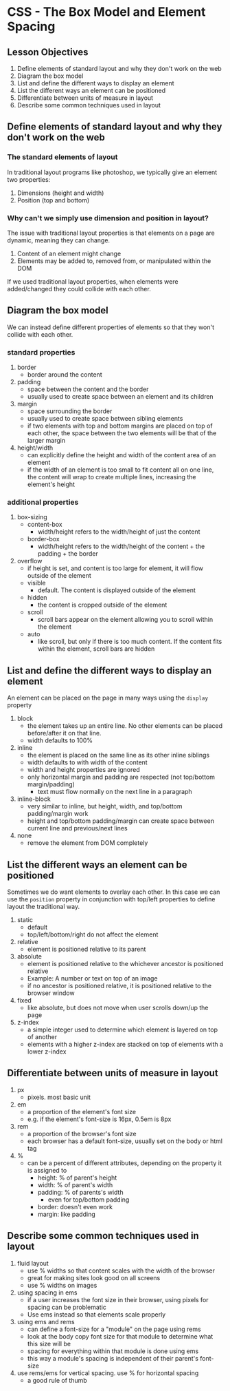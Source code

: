 # CSS - The Box Model and Element Spacing

## Lesson Objectives
1. Define elements of standard layout and why they don't work on the web
1. Diagram the box model
1. List and define the different ways to display an element
1. List the different ways an element can be positioned
1. Differentiate between units of measure in layout
1. Describe some common techniques used in layout

## Define elements of standard layout and why they don't work on the web

### The standard elements of layout

In traditional layout programs like photoshop, we typically give an element two properties:

1. Dimensions (height and width)
1. Position (top and bottom)

### Why can't we simply use dimension and position in layout?

The issue with traditional layout properties is that elements on a page are dynamic, meaning they can change.

1. Content of an element might change
1. Elements may be added to, removed from, or manipulated within the DOM

If we used traditional layout properties, when elements were added/changed they could collide with each other.

## Diagram the box model

We can instead define different properties of elements so that they won't collide with each other.

### standard properties

1. border
	- border around the content
1. padding
	- space between the content and the border
	- usually used to create space between an element and its children
1. margin
	- space surrounding the border
	- usually used to create space between sibling elements
	- if two elements with top and bottom margins are placed on top of each other, the space between the two elements will be that of the larger margin
1. height/width
	- can explicitly define the height and width of the content area of an element
	- if the width of an element is too small to fit content all on one line, the content will wrap to create multiple lines, increasing the element's height

### additional properties

1. box-sizing
	- content-box
		- width/height refers to the width/height of just the content
	- border-box
		- width/height refers to the width/height of the content + the padding + the border
1. overflow
	- if height is set, and content is too large for element, it will flow outside of the element
	- visible
		- default.  The content is displayed outside of the element
	- hidden
		- the content is cropped outside of the element
	- scroll
		- scroll bars appear on the element allowing you to scroll within the element
	- auto
		- like scroll, but only if there is too much content.  If the content fits within the element, scroll bars are hidden

## List and define the different ways to display an element

An element can be placed on the page in many ways using the `display` property

1. block
	- the element takes up an entire line.  No other elements can be placed before/after it on that line.
	- width defaults to 100%
1. inline
	- the element is placed on the same line as its other inline siblings
	- width defaults to with width of the content
	- width and height properties are ignored
	- only horizontal margin and padding are respected (not top/bottom margin/padding)
		- text must flow normally on the next line in a paragraph
1. inline-block
	- very similar to inline, but height, width, and top/bottom padding/margin work
	- height and top/bottom padding/margin can create space between current line and previous/next lines
1. none
	- remove the element from DOM completely

## List the different ways an element can be positioned

Sometimes we do want elements to overlay each other.  In this case we can use the `position` property in conjunction with top/left properties to define layout the traditional way.

1. static
	- default
	- top/left/bottom/right do not affect the element
1. relative
	- element is positioned relative to its parent
1. absolute
	- element is positioned relative to the whichever ancestor is positioned relative
	- Example: A number or text on top of an image
	- if no ancestor is positioned relative, it is positioned relative to the browser window
1. fixed
	- like absolute, but does not move when user scrolls down/up the page
1. z-index
	- a simple integer used to determine which element is layered on top of another
	- elements with a higher z-index are stacked on top of elements with a lower z-index

## Differentiate between units of measure in layout

1. px
	- pixels.  most basic unit
1. em
	- a proportion of the element's font size
	- e.g. if the element's font-size is 16px, 0.5em is 8px
1. rem
	- a proportion of the browser's font size
	- each browser has a default font-size, usually set on the body or html tag
1. %
	- can be a percent of different attributes, depending on the property it is assigned to
		- height: % of parent's height
		- width: % of parent's width
		- padding: % of parents's width
			- even for top/bottom padding
		- border: doesn't even work
		- margin: like padding

## Describe some common techniques used in layout

1. fluid layout
	- use % widths so that content scales with the width of the browser
	- great for making sites look good on all screens
	- use % widths on images
1. using spacing in ems
	- if a user increases the font size in their browser, using pixels for spacing can be problematic
	- Use ems instead so that elements scale properly
1. using ems and rems
	- can define a font-size for a "module" on the page using rems
	- look at the body copy font size for that module to determine what this size will be
	- spacing for everything within that module is done using ems
	- this way a module's spacing is independent of their parent's font-size
1. use rems/ems for vertical spacing. use % for horizontal spacing
	- a good rule of thumb
